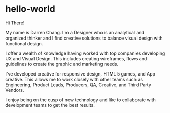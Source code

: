 # hello-world
Hi There!

My name is Darren Chang. I'm a Designer who is an analytical and organized thinker and I find creative solutions to balance visual design with functional design. 

I offer a wealth of knowledge having worked with top companies developing UX and Visual Design. This includes creating wireframes, flows and guidelines to create the graphic and marketing needs. 

I've developed creative for responsive design, HTML 5 games, and App creative. This allows me to work closely with other teams such as Engineering, Product Leads, Producers, QA, Creative, and Third Party Vendors.

I enjoy being on the cusp of new technology and like to collaborate with development teams to get the best results.
